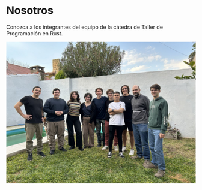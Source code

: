 # Nosotros

Conozca a los integrantes del equipo de la cátedra de Taller de Programación en Rust.

<div style="text-align:center"><img src="asado_taller_24c1.jpg"/></div>
